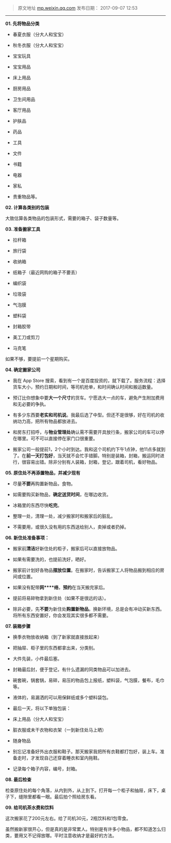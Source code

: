> 原文地址 [mp.weixin.qq.com](https://mp.weixin.qq.com/s?__biz=MzIwMzA5NTI3NQ==&mid=2649902395&idx=1&sn=062dab079525cdf240c1725ffb8495af&chksm=8ed240bfb9a5c9a9e95c71b2d67d66bbe986a981dbef7bbc6ce0d553ed803852042c0d1db4d6&scene=21#wechat_redirect)
> 发布日期： 2017-09-07 12:53
---

**01. 先将物品分类**

  

-   春夏衣服（分大人和宝宝）
    
-   秋冬衣服（分大人和宝宝）
    
-   宝宝玩具  
    
-   宝宝用品
    
-   床上用品
    
-   厨房用品
    
-   卫生间用品
    
-   客厅用品
    
-   护肤品
    
-   药品
    
-   工具
    
-   文件
    
-   书籍
    
-   电器
    
-   家私
    
-   贵重物品等。
    

  

**02. 计算各类别的包装**

  

大致估算各类物品的包装形式，需要的箱子、袋子数量等。

  

**03. 准备搬家工具**

  

-   拉杆箱
    
-   旅行袋
    
-   收纳箱
    
-   纸箱子（最近网购的箱子不要丢）
    
-   编织袋
    
-   垃圾袋
    
-   气泡膜
    
-   塑料袋
    
-   封箱胶带
    
-   美工刀或剪刀
    
-   马克笔
    

如果不够，要提前一个星期购买。

  

**04. 确定搬家公司**

  

-   我在 App Store 搜索，看到有一个是百度投资的，就下载了。服务流程：选择货车大小，预约日期和时间，等司机抢单，和时间确认时间和搬运数量。
    
-   预订比你想象中要**大一个尺寸**的货车。宁愿选大一点的车，避免产生附加费用和无必要的争执。
    
-   有多少东西要**老实和司机说**。我最后选了中型。但还不是很够，好在司机的收纳功力高，把所有物品都放进去。
    
-   和房东打招呼，与**物业管理处**确认需不需要开具放行条，搬家公司的车可以停在哪里。可不可以直接停在家门口很重要。
    
-   搬家公司一般提前1，2个小时到达。我和这个司机约下午1点钟，他11点多就到了。在**前一天打包好**，当天就不会忙手错脚。特别是装箱，封箱，搬运同时进行，很容易出错。除非分别有人装箱，封箱，登记，跟着司机，看好物品。
    

  

**05. 原住处不再添置物品，并减少现有**

  

-   尽量**不要**再购置新物品，食物。
    
-   如需要购买新物品，**确定送货时间**，在哪边收货。
    
-   冰箱里的东西尽快**吃完**。
    
-   整理一处，清理一处，减少搬家时和搬家后的脏乱。
    
-   不需要用，或很久没有用的东西送给别人，卖掉或者扔掉。
    

  

**06. 新住处准备事项：**

  

-   搬家前**清洁**好新住处的柜子，搬家后可以直接放物品。
    
-   如果有需要洗的，也提前洗好，晒好。
    
-   搬家前计划好各物品**摆放位置**。在搬家时，告诉搬家工人将物品搬到相应的房间或位置。
    
-   如果没有配带**网****络**，**预约**在当天搬完家后。
    
-   提前将易碎物拿到新住处（如果不是很远的话）。
    
-   除非必要，先**不要**为新住处**购置新物品**。换新环境，总是会有冲动买新东西。将所有东西安置好，你会发现其实很多都不需要。
    

  

  

**07. 装箱步骤**

  

-   换季衣物放收纳箱（到了新家就直接放起来）
    
-   把抽屉、柜子里的东西都拿出来，分类别。
    
-   大件先装，小件最后塞。
    
-   封箱最后封，便于登记，有什么遗漏的同类物品可以加进去。
    
-   碗套碗，锅套锅，易碎，易压的物品包上报纸，塑料袋，气泡膜，餐布，毛巾等。
    
-   液体的，易漏洒的可以用保鲜纸或多个塑料袋包。
    
-   最后一天，将以下单独包装：  
    

-   床上用品（分大人和宝宝）
    
-   脏衣服或未干衣物和衣架（一到新住处马上晒）
    
-   随身物品
    

-   别忘记准备好外出衣服和鞋子。那天搬家我把所有衣鞋都打包好，装上车。准备走时，才发现自己还穿着睡衣和室内拖鞋。
    
-   记录每个箱子内容，编号，封箱。
    

  

**08. 最后检查**

  

检查原住处的每个角落，从内到外，从上到下。打开每一个柜子和抽屉，床下，桌子下，缝隙里都看一眼。最后拍个照给房东看。

  

**09. 给司机茶水费和饮料**

  

这次搬家花了200元左右。给了司机30元，2瓶饮料和1包零食。

  

虽然搬新家很开心，但是真的是非常累人。特别是有许多小物品，都不知道怎么归类，要用又不记得放哪。平时注意收纳才是最好的方法。
